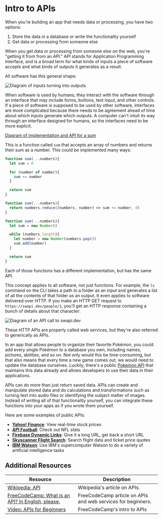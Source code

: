 # Intro to APIs

When you're building an app that needs data or processing, you have two options:

1. Store the data in a database or write the functionality yourself
2. Get data or processing from someone else

When you get data or processing from someone else on the web, you're "getting it from from an API." API stands for Application Programming Interface, and is a broad term for what kinds of inputs a piece of software accepts and what kinds of outputs it generates as a result.

All software has this general shape:

![Diagram of inputs turning into outputs](https://ik.imagekit.io/sikaeducation/api-intro/programming-1_jTutWl5Rz.png?ik-sdk-version=javascript-1.4.3&updatedAt=1646620721471&fr=w-1000)

When software is used by humans, they interact with the software through an interface that may include forms, buttons, text input, and other controls. If a piece of software is supposed to be used by other software, interfaces are more complicated because there needs to be agreement ahead of time about which inputs generate which outputs. A computer can't intuit its way through an interface designed for humans, so the interfaces need to be more explicit.

[Diagram of implementation and API for a sum](https://ik.imagekit.io/sikaeducation/api-intro/sum_DIQbxXgvK.png?ik-sdk-version=javascript-1.4.3&updatedAt=1646620721923&fr=w-1000)

This is a function called `sum` that accepts an array of numbers and returns their sum as a number. This could be implemented many ways:

```js
function sum(...numbers){
  let sum = 0

  for (number of number){
    sum += number
  }

  return sum
}
```

```js
function sum(...numbers){
  return numbers.reduce((numbers, number) => sum += number, 0)
}
```

```js
function sum(...numbers){
  let sum = new Number()

  while (numbers.length){
    let number = new Number(numbers.pop())
    sum.add(number)
  }

  return sum
}
```

Each of those functions has a different implementation, but has the same API.

This concept applies to all software, not just functions. For example, the `ls` command on the CLI takes a path to a folder as an input and generates a list of all the contents of that folder as an output. It even applies to software delivered over HTTP. If you make an HTTP GET request to `https://swapi.dev/people/1`, you'll get an HTTP response containing a bunch of details about that character:

![Diagram of an API call to swapi.dev](https://ik.imagekit.io/sikaeducation/api-intro/swapi-dev_NyYjjEajBm-B.png?ik-sdk-version=javascript-1.4.3&updatedAt=1646620721868&fr=w-1000)

These HTTP APIs are properly called web services, but they're also referred to generically as APIs.

In an app that allows people to organize their favorite Pokémon, you could add every single Pokémon to a database you own, including names, pictures, abilities, and so on. Not only would this be time-consuming, but that also means that every time a new game comes out, we would need to update the database ourselves. Luckily, there's a public [Pokemon API](https://pokeapi.co) that maintains this data already and allows developers to use their data in their applications.

APIs can do more than just return saved data. APIs can create and manipulate stored data and do calculations and transformations such as turning text into audio files or identifying the subject matter of images. Instead of writing all of that functionality yourself, you can integrate these functions into your apps as if you wrote them yourself.

Here are some examples of public APIs:

* __[Yahoo! Finance](https://rapidapi.com/blog/how-to-use-the-yahoo-finance-api/)__: View real-time stock prices
* __[API Football](https://www.api-football.com/)__: Check out NFL stats
* __[Firebase Dynamic Links](https://firebase.google.com/docs/dynamic-links/create-links)__: Give it a long URL, get back a short URL
* __[Skyscanner Flight Search](https://skyscanner.github.io/slate/#api-documentation)__: Search flight data and ticket price quotes
* __[IBM Watson](https://www.ibm.com/watson)__: Use IBM's supercomputer Watson to do a variety of artificial intelligence tasks

## Additional Resources

| Resource | Description |
| --- | --- |
| [Wikipedia: API](https://en.wikipedia.org/wiki/API) | Wikipedia's article on APIs. |
| [FreeCodeCamp: What is an API? In English, please.](https://www.freecodecamp.org/news/what-is-an-api-in-english-please-b880a3214a82/) | FreeCodeCamp article on APIs and web services for beginners. |
| [Video: APIs for Beginners](https://www.youtube.com/watch?v=GZvSYJDk-us) | FreeCodeCamp's intro to APIs |
